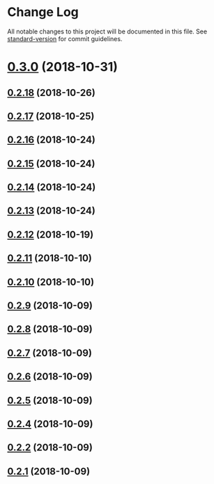 # Change Log

All notable changes to this project will be documented in this file. See [standard-version](https://github.com/conventional-changelog/standard-version) for commit guidelines.

<a name="0.3.0"></a>
# [0.3.0](https://github.com/AlisProject/alis-editor/compare/v0.2.18...v0.3.0) (2018-10-31)



<a name="0.2.18"></a>
## [0.2.18](https://github.com/AlisProject/alis-editor/compare/v0.2.17...v0.2.18) (2018-10-26)



<a name="0.2.17"></a>
## [0.2.17](https://github.com/AlisProject/alis-editor/compare/v0.2.16...v0.2.17) (2018-10-25)



<a name="0.2.16"></a>
## [0.2.16](https://github.com/AlisProject/alis-editor/compare/v0.2.15...v0.2.16) (2018-10-24)



<a name="0.2.15"></a>
## [0.2.15](https://github.com/AlisProject/alis-editor/compare/v0.2.14...v0.2.15) (2018-10-24)



<a name="0.2.14"></a>
## [0.2.14](https://github.com/AlisProject/alis-editor/compare/v0.2.13...v0.2.14) (2018-10-24)



<a name="0.2.13"></a>
## [0.2.13](https://github.com/AlisProject/alis-editor/compare/v0.2.12...v0.2.13) (2018-10-24)



<a name="0.2.12"></a>
## [0.2.12](https://github.com/AlisProject/alis-editor/compare/v0.2.11...v0.2.12) (2018-10-19)



<a name="0.2.11"></a>
## [0.2.11](https://github.com/AlisProject/alis-editor/compare/v0.2.6...v0.2.11) (2018-10-10)



<a name="0.2.10"></a>
## [0.2.10](https://github.com/AlisProject/alis-editor/compare/v0.2.6...v0.2.10) (2018-10-10)



<a name="0.2.9"></a>
## [0.2.9](https://github.com/AlisProject/alis-editor/compare/v0.2.6...v0.2.9) (2018-10-09)



<a name="0.2.8"></a>
## [0.2.8](https://github.com/AlisProject/alis-editor/compare/v0.2.6...v0.2.8) (2018-10-09)



<a name="0.2.7"></a>
## [0.2.7](https://github.com/AlisProject/alis-editor/compare/v0.2.6...v0.2.7) (2018-10-09)



<a name="0.2.6"></a>
## [0.2.6](https://github.com/AlisProject/alis-editor/compare/v0.2.5...v0.2.6) (2018-10-09)



<a name="0.2.5"></a>
## [0.2.5](https://github.com/AlisProject/alis-editor/compare/v0.2.4...v0.2.5) (2018-10-09)



<a name="0.2.4"></a>
## [0.2.4](https://github.com/AlisProject/alis-editor/compare/v0.2.2...v0.2.4) (2018-10-09)



<a name="0.2.2"></a>
## [0.2.2](https://github.com/AlisProject/alis-editor/compare/v0.2.1...v0.2.2) (2018-10-09)



<a name="0.2.1"></a>
## [0.2.1](https://github.com/AlisProject/alis-editor/compare/v0.1.0...v0.2.1) (2018-10-09)
